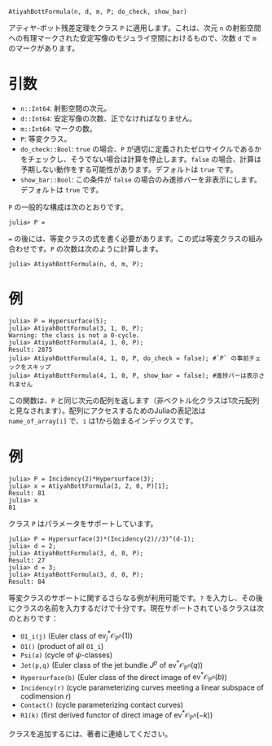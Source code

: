 ```
AtiyahBottFormula(n, d, m, P; do_check, show_bar)
```

アティヤ-ボット残差定理をクラス `P` に適用します。これは、次元 `n` の射影空間への有理マークされた安定写像のモジュライ空間におけるもので、次数 `d` で `m` のマークがあります。

# 引数

  * `n::Int64`: 射影空間の次元。
  * `d::Int64`: 安定写像の次数、正でなければなりません。
  * `m::Int64`: マークの数。
  * `P`: 等変クラス。
  * `do_check::Bool`: `true` の場合、`P` が適切に定義されたゼロサイクルであるかをチェックし、そうでない場合は計算を停止します。`false` の場合、計算は予期しない動作をする可能性があります。デフォルトは `true` です。
  * `show_bar::Bool`: この条件が `false` の場合のみ進捗バーを非表示にします。デフォルトは `true` です。

`P` の一般的な構成は次のとおりです。

```julia-repl
julia> P = 
```

`=` の後には、等変クラスの式を書く必要があります。この式は等変クラスの組み合わせです。`P` の次数は次のように計算します。

```julia-repl
julia> AtiyahBottFormula(n, d, m, P);
```

# 例

```julia-repl
julia> P = Hypersurface(5);
julia> AtiyahBottFormula(3, 1, 0, P);
Warning: the class is not a 0-cycle.
julia> AtiyahBottFormula(4, 1, 0, P);
Result: 2875
julia> AtiyahBottFormula(4, 1, 0, P, do_check = false); #`P` の事前チェックをスキップ
julia> AtiyahBottFormula(4, 1, 0, P, show_bar = false); #進捗バーは表示されません
```

この関数は、`P` と同じ次元の配列を返します（非ベクトル化クラスは1次元配列と見なされます）。配列にアクセスするためのJuliaの表記法は `name_of_array[i]` で、`i` は1から始まるインデックスです。

# 例

```julia-repl
julia> P = Incidency(2)*Hypersurface(3);
julia> x = AtiyahBottFormula(3, 2, 0, P)[1];
Result: 81
julia> x
81
```

クラス `P` はパラメータをサポートしています。

```julia-repl
julia> P = Hypersurface(3)*(Incidency(2)//3)^(d-1);
julia> d = 2;
julia> AtiyahBottFormula(3, d, 0, P);
Result: 27
julia> d = 3;
julia> AtiyahBottFormula(3, d, 0, P);
Result: 84
```

等変クラスのサポートに関するさらなる例が利用可能です。`?` を入力し、その後にクラスの名前を入力するだけで十分です。現在サポートされているクラスは次のとおりです：

  * `O1_i(j)`         (Euler class of $\mathrm{ev}_j^*\mathcal{O}_{\mathbb{P}^n}(1)$)
  * `O1()`            (product of all `O1_i`)
  * `Psi(a)`          (cycle of $\psi$-classes)
  * `Jet(p,q)`        (Euler class of the jet bundle $J^p$ of $\mathrm{ev}^*\mathcal{O}_{\mathbb{P}^n}(q)$)
  * `Hypersurface(b)` (Euler class of the direct image of $\mathrm{ev}^*\mathcal{O}_{\mathbb{P}^n}(b)$)
  * `Incidency(r)`    (cycle parameterizing curves meeting a linear subspace of codimension $r$)
  * `Contact()`       (cycle parameterizing contact curves)
  * `R1(k)`           (first derived functor of direct image of $\mathrm{ev}^*\mathcal{O}_{\mathbb{P}^n}(-k)$)

クラスを追加するには、著者に連絡してください。
